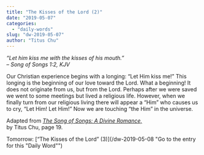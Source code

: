 ```yaml
---
title: "The Kisses of the Lord (2)"
date: "2019-05-07"
categories: 
  - "daily-words"
slug: "dw-2019-05-07"
author: "Titus Chu"
---
```


_“Let him kiss me with the kisses of his mouth.”_  
_– Song of Songs 1:2, KJV_

Our Christian experience begins with a longing: “Let Him kiss me!” This longing is the beginning of our love toward the Lord. What a beginning! It does not originate from us, but from the Lord. Perhaps after we were saved we went to some meetings but lived a religious life. However, when we finally turn from our religious living there will appear a “Him” who causes us to cry, “Let Him! Let Him!” Now we are touching “the Him” in the universe.

Adapted from _[The Song of Songs: A Divine Romance,](/song-of-songs-dr/)_  
by Titus Chu, page 19.

Tomorrow: [“The Kisses of the Lord” (3)](/dw-2019-05-08 "Go to the entry for this "Daily Word"")
